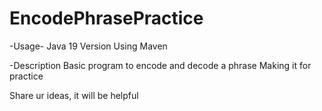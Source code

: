 # EncodePhrasePractice

-Usage-
Java 19 Version
Using Maven

-Description
Basic program to encode and decode a phrase 
Making it for practice

Share ur ideas, it will be helpful
